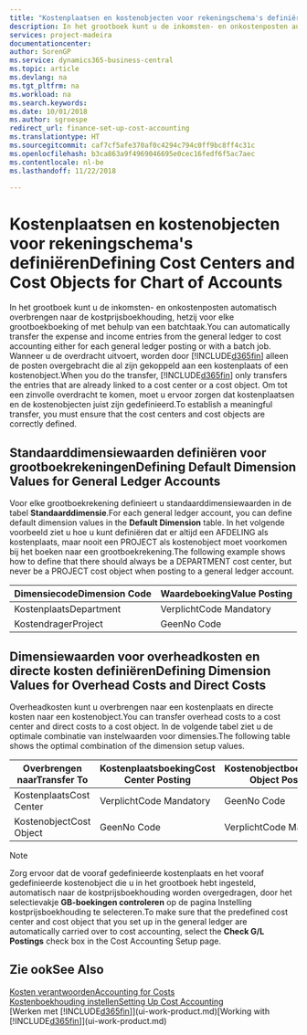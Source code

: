 ```yaml
---
title: "Kostenplaatsen en kostenobjecten voor rekeningschema's definiëren | Microsoft Docs"
description: In het grootboek kunt u de inkomsten- en onkostenposten automatisch overbrengen naar de kostprijsboekhouding, hetzij voor elke grootboekboeking of met behulp van een batchtaak. Wanneer u de overdracht uitvoert, worden alleen de posten overgebracht die al zijn gekoppeld aan een kostenplaats of een kostenobject. Om tot een zinvolle overdracht te komen, moet u ervoor zorgen dat kostenplaatsen en de kostenobjecten juist zijn gedefinieerd.
services: project-madeira
documentationcenter: 
author: SorenGP
ms.service: dynamics365-business-central
ms.topic: article
ms.devlang: na
ms.tgt_pltfrm: na
ms.workload: na
ms.search.keywords: 
ms.date: 10/01/2018
ms.author: sgroespe
redirect_url: finance-set-up-cost-accounting
ms.translationtype: HT
ms.sourcegitcommit: caf7cf5afe370af0c4294c794c0ff9bc8ff4c31c
ms.openlocfilehash: b3ca863a9f4969046695e0cec16fedf6f5ac7aec
ms.contentlocale: nl-be
ms.lasthandoff: 11/22/2018

---
```

# <a name="defining-cost-centers-and-cost-objects-for-chart-of-accounts"></a><span data-ttu-id="a0871-105">Kostenplaatsen en kostenobjecten voor rekeningschema's definiëren</span><span class="sxs-lookup"><span data-stu-id="a0871-105">Defining Cost Centers and Cost Objects for Chart of Accounts</span></span>
<span data-ttu-id="a0871-106">In het grootboek kunt u de inkomsten- en onkostenposten automatisch overbrengen naar de kostprijsboekhouding, hetzij voor elke grootboekboeking of met behulp van een batchtaak.</span><span class="sxs-lookup"><span data-stu-id="a0871-106">You can automatically transfer the expense and income entries from the general ledger to cost accounting either for each general ledger posting or with a batch job.</span></span> <span data-ttu-id="a0871-107">Wanneer u de overdracht uitvoert, worden door [!INCLUDE[d365fin](includes/d365fin_md.md)] alleen de posten overgebracht die al zijn gekoppeld aan een kostenplaats of een kostenobject.</span><span class="sxs-lookup"><span data-stu-id="a0871-107">When you do the transfer, [!INCLUDE[d365fin](includes/d365fin_md.md)] only transfers the entries that are already linked to a cost center or a cost object.</span></span> <span data-ttu-id="a0871-108">Om tot een zinvolle overdracht te komen, moet u ervoor zorgen dat kostenplaatsen en de kostenobjecten juist zijn gedefinieerd.</span><span class="sxs-lookup"><span data-stu-id="a0871-108">To establish a meaningful transfer, you must ensure that the cost centers and cost objects are correctly defined.</span></span>  

## <a name="defining-default-dimension-values-for-general-ledger-accounts"></a><span data-ttu-id="a0871-109">Standaarddimensiewaarden definiëren voor grootboekrekeningen</span><span class="sxs-lookup"><span data-stu-id="a0871-109">Defining Default Dimension Values for General Ledger Accounts</span></span>  
<span data-ttu-id="a0871-110">Voor elke grootboekrekening definieert u standaarddimensiewaarden in de tabel **Standaarddimensie**.</span><span class="sxs-lookup"><span data-stu-id="a0871-110">For each general ledger account, you can define default dimension values in the **Default Dimension** table.</span></span> <span data-ttu-id="a0871-111">In het volgende voorbeeld ziet u hoe u kunt definiëren dat er altijd een AFDELING als kostenplaats, maar nooit een PROJECT als kostenobject moet voorkomen bij het boeken naar een grootboekrekening.</span><span class="sxs-lookup"><span data-stu-id="a0871-111">The following example shows how to define that there should always be a DEPARTMENT cost center, but never be a PROJECT cost object when posting to a general ledger account.</span></span>  

|<span data-ttu-id="a0871-112">**Dimensiecode**</span><span class="sxs-lookup"><span data-stu-id="a0871-112">**Dimension Code**</span></span>|<span data-ttu-id="a0871-113">**Waardeboeking**</span><span class="sxs-lookup"><span data-stu-id="a0871-113">**Value Posting**</span></span>|  
|------------------------------------------|-----------------------------------------|  
|<span data-ttu-id="a0871-114">Kostenplaats</span><span class="sxs-lookup"><span data-stu-id="a0871-114">Department</span></span>|<span data-ttu-id="a0871-115">Verplicht</span><span class="sxs-lookup"><span data-stu-id="a0871-115">Code Mandatory</span></span>|  
|<span data-ttu-id="a0871-116">Kostendrager</span><span class="sxs-lookup"><span data-stu-id="a0871-116">Project</span></span>|<span data-ttu-id="a0871-117">Geen</span><span class="sxs-lookup"><span data-stu-id="a0871-117">No Code</span></span>|  

## <a name="defining-dimension-values-for-overhead-costs-and-direct-costs"></a><span data-ttu-id="a0871-118">Dimensiewaarden voor overheadkosten en directe kosten definiëren</span><span class="sxs-lookup"><span data-stu-id="a0871-118">Defining Dimension Values for Overhead Costs and Direct Costs</span></span>  
 <span data-ttu-id="a0871-119">Overheadkosten kunt u overbrengen naar een kostenplaats en directe kosten naar een kostenobject.</span><span class="sxs-lookup"><span data-stu-id="a0871-119">You can transfer overhead costs to a cost center and direct costs to a cost object.</span></span> <span data-ttu-id="a0871-120">In de volgende tabel ziet u de optimale combinatie van instelwaarden voor dimensies.</span><span class="sxs-lookup"><span data-stu-id="a0871-120">The following table shows the optimal combination of the dimension setup values.</span></span>  

|<span data-ttu-id="a0871-121">Overbrengen naar</span><span class="sxs-lookup"><span data-stu-id="a0871-121">Transfer To</span></span>|<span data-ttu-id="a0871-122">Kostenplaatsboeking</span><span class="sxs-lookup"><span data-stu-id="a0871-122">Cost Center Posting</span></span>|<span data-ttu-id="a0871-123">Kostenobjectboeking</span><span class="sxs-lookup"><span data-stu-id="a0871-123">Cost Object Posting</span></span>|  
|-----------------|-------------------------|-------------------------|  
|<span data-ttu-id="a0871-124">Kostenplaats</span><span class="sxs-lookup"><span data-stu-id="a0871-124">Cost Center</span></span>|<span data-ttu-id="a0871-125">Verplicht</span><span class="sxs-lookup"><span data-stu-id="a0871-125">Code Mandatory</span></span>|<span data-ttu-id="a0871-126">Geen</span><span class="sxs-lookup"><span data-stu-id="a0871-126">No Code</span></span>|  
|<span data-ttu-id="a0871-127">Kostenobject</span><span class="sxs-lookup"><span data-stu-id="a0871-127">Cost Object</span></span>|<span data-ttu-id="a0871-128">Geen</span><span class="sxs-lookup"><span data-stu-id="a0871-128">No Code</span></span>|<span data-ttu-id="a0871-129">Verplicht</span><span class="sxs-lookup"><span data-stu-id="a0871-129">Code Mandatory</span></span>|  

> [!NOTE]  
>  <span data-ttu-id="a0871-130">Zorg ervoor dat de vooraf gedefinieerde kostenplaats en het vooraf gedefinieerde kostenobject die u in het grootboek hebt ingesteld, automatisch naar de kostprijsboekhouding worden overgedragen, door het selectievakje **GB-boekingen controleren** op de pagina Instelling kostprijsboekhouding te selecteren.</span><span class="sxs-lookup"><span data-stu-id="a0871-130">To make sure that the predefined cost center and cost object that you set up in the general ledger are automatically carried over to cost accounting, select the **Check G/L Postings** check box in the Cost Accounting Setup page.</span></span>  

## <a name="see-also"></a><span data-ttu-id="a0871-131">Zie ook</span><span class="sxs-lookup"><span data-stu-id="a0871-131">See Also</span></span>  
[<span data-ttu-id="a0871-132">Kosten verantwoorden</span><span class="sxs-lookup"><span data-stu-id="a0871-132">Accounting for Costs</span></span>](finance-manage-cost-accounting.md)  
[<span data-ttu-id="a0871-133">Kostenboekhouding instellen</span><span class="sxs-lookup"><span data-stu-id="a0871-133">Setting Up Cost Accounting</span></span>](finance-set-up-cost-accounting.md)  
<span data-ttu-id="a0871-134">[Werken met [!INCLUDE[d365fin](includes/d365fin_md.md)]](ui-work-product.md)</span><span class="sxs-lookup"><span data-stu-id="a0871-134">[Working with [!INCLUDE[d365fin](includes/d365fin_md.md)]](ui-work-product.md)</span></span>

